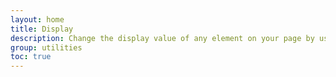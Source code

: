 ```yaml
---
layout: home
title: Display
description: Change the display value of any element on your page by using the special utility classes which also work in a responsive setting
group: utilities
toc: true
---
```

